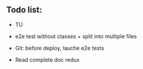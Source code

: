 ## Todo list:

- TU
- e2e test without classes + split into multiple files
- Git: before deploy, lauche e2e tests

- Read complete doc redux
